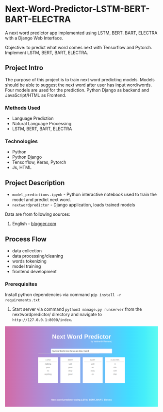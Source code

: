 # Next-Word-Predictor-LSTM-BERT-BART-ELECTRA
A next word predictor app implemented using LSTM, BERT. BART, ELECTRA with a Django Web Interface.

Objective: to predict what word comes next with Tensorflow and Pytorch. Implement LSTM, BERT, BART, ELECTRA.

## Project Intro
The purpose of this project is to train next word predicting models. Models should be able to suggest the next word after user has input word/words. Four models are used for the prediction. Python Django as backend and JavaScript/HTML as Frontend.

### Methods Used
* Language Prediction
* Natural Language Processing
* LSTM, BERT, BART, ELECTRA

### Technologies
* Python
* Python Django
* Tensorflow, Keras, Pytorch
* Js, HTML

## Project Description
* `model_predictions.ipynb` - Python interactive notebook used to train the model and predict next word.
* `nextwordpredictor` - Django application, loads trained models

Data are from following sources:
1. English - [blogger.com](http://u.cs.biu.ac.il/~koppel/BlogCorpus.htm)

## Process Flow
- data collection
- data processing/cleaning
- words tokenizing
- model training
- frontend development

### Prerequisites
Install python dependencies via command
`pip install -r requirements.txt`

1. Start server via command `python3 manage.py runserver` from the nextwordpredictor/ directory and navigate to `http://127.0.0.1:8000/index`.

<img src="https://github.com/vaishanth-rmrj/Next-Word-Predictor-LSTM-BERT-BART-ELECTRA/blob/main/extras/next_word_pred_app_gui.png" width=800/>



